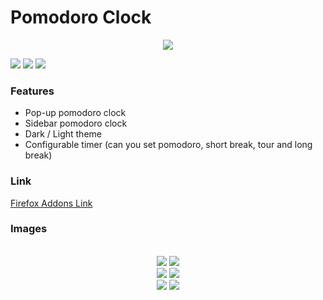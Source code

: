 # Pomodoro Clock
<div align="center">
  <img src="Assest/IMG/logo96.png">
</div>

![](https://img.shields.io/github/stars/EmirYLMZ128/SideBarPomodoro.svg) ![](https://img.shields.io/github/tag/EmirYLMZ128/SideBarPomodoro.svg)  ![](https://img.shields.io/github/issues/EmirYLMZ128/SideBarPomodoro.svg)

### Features

- Pop-up pomodoro clock
- Sidebar pomodoro clock
- Dark / Light theme
- Configurable timer (can you set pomodoro, short break, tour and long break)


### Link
[Firefox Addons Link](https://addons.mozilla.org/en-US/firefox/addon/sidebar-pomodoro/)


### Images
<div  align="center">
<br/>
  <img src="/SS/Light1.jpg">
  <img src="/SS/Dark1.jpg">
<br/>
  <img src="/SS/Light2.jpg">
  <img src="/SS/Dark2.jpg">
<br/>
  <img src="/SS/pop-upDark.jpg">
  <img src="/SS/pop-upLight.jpg">
</div>
